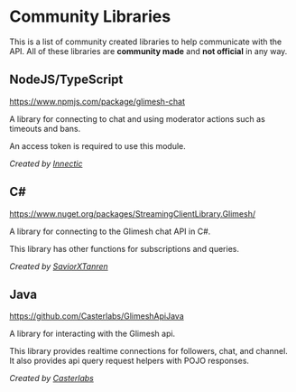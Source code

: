 # Community Libraries

This is a list of community created libraries to help communicate with the API. All of these libraries are **community made** and **not official** in any way.

## NodeJS/TypeScript
https://www.npmjs.com/package/glimesh-chat

A library for connecting to chat and using moderator actions such as timeouts and bans.

An access token is required to use this module.

*Created by [Innectic](https://glimesh.tv/Innectic)*

## C#
https://www.nuget.org/packages/StreamingClientLibrary.Glimesh/

A library for connecting to the Glimesh chat API in C#.

This library has other functions for subscriptions and queries.

*Created by [SaviorXTanren](https://glimesh.tv/SaviorXTanren)*

## Java
https://github.com/Casterlabs/GlimeshApiJava

A library for interacting with the Glimesh api.

This library provides realtime connections for followers, chat, and channel. It also provides api query request helpers with POJO responses.

*Created by [Casterlabs](https://casterlabs.co)*
